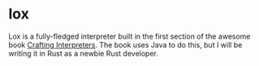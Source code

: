 # lox
Lox is a fully-fledged interpreter built in the first section of the awesome book [Crafting Interpreters](https://craftinginterpreters.com/). The book uses Java to do this, but I will be writing it in Rust as a newbie Rust developer.